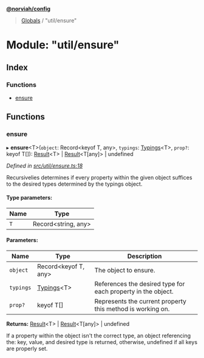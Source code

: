 **[@norviah/config](../README.md)**

> [Globals](../globals.md) / "util/ensure"

# Module: "util/ensure"

## Index

### Functions

* [ensure](_util_ensure_.md#ensure)

## Functions

### ensure

▸ **ensure**\<T>(`object`: Record\<keyof T, any>, `typings`: [Typings](_types_typings_.md#typings)\<T>, `prop?`: keyof T[]): [Result](../interfaces/_types_result_.result.md)\<T> \| [Result](../interfaces/_types_result_.result.md)\<T[any]> \| undefined

*Defined in [src/util/ensure.ts:18](https://github.com/Norviah/config/blob/54727f7/src/util/ensure.ts#L18)*

Recursivelies determines if every property within the given object suffices
to the desired types determined by the typings object.

#### Type parameters:

Name | Type |
------ | ------ |
`T` | Record\<string, any> |

#### Parameters:

Name | Type | Description |
------ | ------ | ------ |
`object` | Record\<keyof T, any> | The object to ensure. |
`typings` | [Typings](_types_typings_.md#typings)\<T> | References the desired type for each property in the object. |
`prop?` | keyof T[] | Represents the current property this method is working on. |

**Returns:** [Result](../interfaces/_types_result_.result.md)\<T> \| [Result](../interfaces/_types_result_.result.md)\<T[any]> \| undefined

If a property within the object isn't the correct type, an
                object referencing the: key, value, and desired type is
                returned, otherwise, undefined if all keys are properly set.

